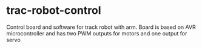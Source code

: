 trac-robot-control
==================

Control board and software for track robot with arm. Board is based on AVR microcontroller and has two PWM outputs for motors and one output for servo
